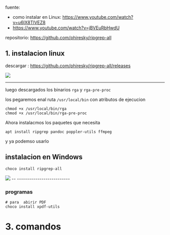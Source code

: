 fuente: 
- como instalar en Linux: https://www.youtube.com/watch?v=u6IX8TlVEZ8
- https://www.youtube.com/watch?v=jBVEuRbHwdU


repositorio: https://github.com/phiresky/ripgrep-all


## 1. instalacion linux

descargar : https://github.com/phiresky/ripgrep-all/releases



<img src="https://i.imgur.com/CxFbq9B.png" >

-- --------------------------

luego descargados los binarios `rga` y `rga-pre-proc`

los pegaremos enal ruta `/usr/local/bin` con atributos de ejecucion

```shell
chmod +x /usr/local/bin/rga
chmod +x /usr/local/bin/rga-pre-proc
```

Ahora instalacmos los paquetes que necesita
```shell
apt install ripgrep pandoc poppler-utils ffmpeg
```

y  ya  podemso  usarlo

## instalacion en Windows 
```shell
choco install ripgrep-all
```

<img src="https://i.imgur.com/Raw6ulz.png" >
-- --------------------------

### programas 
```shell
# para  abirir PDF
choco install xpdf-utils
```

# 3. comandos

```shell

```
